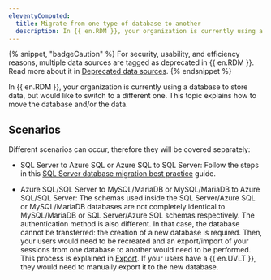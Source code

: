 ```yaml
---
eleventyComputed:
  title: Migrate from one type of database to another
  description: In {{ en.RDM }}, your organization is currently using a database to store data, but would like to switch to a different one. This topic explains how to move the database and/or the data.
---
```

{% snippet, "badgeCaution" %}
For security, usability, and efficiency reasons, multiple data sources are tagged as deprecated in {{ en.RDM }}. Read more about it in [Deprecated data sources](/rdm/mac/kb/rdm-windows/knowledge-base/deprecated-data-sources/).
{% endsnippet %}  

In {{ en.RDM }}, your organization is currently using a database to store data, but would like to switch to a different one. This topic explains how to move the database and/or the data.

## Scenarios

Different scenarios can occur, therefore they will be covered separately:

* SQL Server to Azure SQL or Azure SQL to SQL Server: Follow the steps in this [SQL Server database migration best practice](/rdm/mac/kb/rdm-windows/how-to-articles/sql-server-database-migration/) guide.

* Azure SQL/SQL Server to MySQL/MariaDB or MySQL/MariaDB to Azure SQL/SQL Server: The schemas used inside the SQL Server/Azure SQL or MySQL/MariaDB databases are not completely identical to MySQL/MariaDB or SQL Server/Azure SQL schemas respectively. The authentication method is also different. In that case, the database cannot be transferred: the creation of a new database is required. Then, your users would need to be recreated and an export/import of your sessions from one database to another would need to be performed. This process is explained in [Export](/rdm/windows/commands/file/export/). If your users have a {{ en.UVLT }}, they would need to manually export it to the new database.
